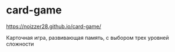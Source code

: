 # card-game
https://noizzer28.github.io/card-game/

Карточная игра, развивающая память, с выбором трех уровней сложности
